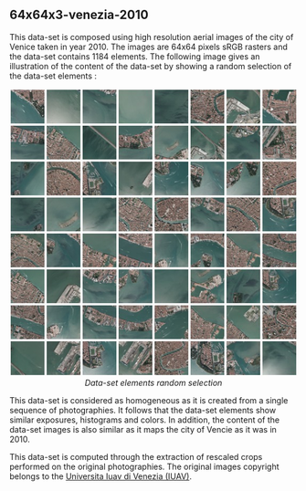 ## 64x64x3-venezia-2010

This data-set is composed using high resolution aerial images of the city of Venice taken in year 2010. The images are 64x64 pixels sRGB rasters and the data-set contains 1184 elements. The following image gives an illustration of the content of the data-set by showing a random selection of the data-set elements :

<p align="center">
    <img src="https://github.com/nils-hamel/turing-project/blob/master/doc/dataset/64x64x3-venezia-2010.jpg?raw=true" width="512">
    <br />
    <i>Data-set elements random selection</i>
</p>

This data-set is considered as homogeneous as it is created from a single sequence of photographies. It follows that the data-set elements show similar exposures, histograms and colors. In addition, the content of the data-set images is also similar as it maps the city of Vencie as it was in 2010.

This data-set is computed through the extraction of rescaled crops performed on the original photographies. The original images copyright belongs to the [Universita Iuav di Venezia (IUAV)](http://www.iuav.it/SISTEMA-DE/Laboratori1/cosa-offri/cataloghi-/index.htm).
